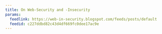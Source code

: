```yaml
---
title: On Web-Security and -Insecurity
params:
  feedlink: https://web-in-security.blogspot.com/feeds/posts/default
  feedid: c227ddbd82c43d4df669fc0dee17ac9e
---
```

